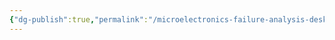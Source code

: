 ```yaml
---
{"dg-publish":true,"permalink":"/microelectronics-failure-analysis-desk-reference-7th-edition/section-1-failure-analysis-process-and-management/5-failure-analysis-laboratory-management-principles-and-practices/"}
---
```


